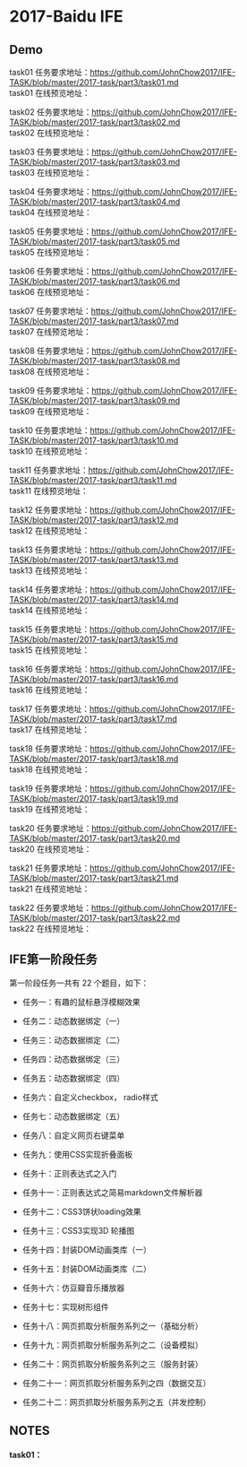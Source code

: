 # 2017-Baidu IFE
## Demo
task01 任务要求地址：https://github.com/JohnChow2017/IFE-TASK/blob/master/2017-task/part3/task01.md<br>
task01 在线预览地址：

task02 任务要求地址：https://github.com/JohnChow2017/IFE-TASK/blob/master/2017-task/part3/task02.md<br>
task02 在线预览地址：

task03 任务要求地址：https://github.com/JohnChow2017/IFE-TASK/blob/master/2017-task/part3/task03.md<br>
task03 在线预览地址：

task04 任务要求地址：https://github.com/JohnChow2017/IFE-TASK/blob/master/2017-task/part3/task04.md<br>
task04 在线预览地址：

task05 任务要求地址：https://github.com/JohnChow2017/IFE-TASK/blob/master/2017-task/part3/task05.md<br>
task05 在线预览地址：

task06 任务要求地址：https://github.com/JohnChow2017/IFE-TASK/blob/master/2017-task/part3/task06.md<br>
task06 在线预览地址：

task07 任务要求地址：https://github.com/JohnChow2017/IFE-TASK/blob/master/2017-task/part3/task07.md<br>
task07 在线预览地址：

task08 任务要求地址：https://github.com/JohnChow2017/IFE-TASK/blob/master/2017-task/part3/task08.md<br>
task08 在线预览地址：

task09 任务要求地址：https://github.com/JohnChow2017/IFE-TASK/blob/master/2017-task/part3/task09.md<br>
task09 在线预览地址：

task10 任务要求地址：https://github.com/JohnChow2017/IFE-TASK/blob/master/2017-task/part3/task10.md<br>
task10 在线预览地址：

task11 任务要求地址：https://github.com/JohnChow2017/IFE-TASK/blob/master/2017-task/part3/task11.md<br>
task11 在线预览地址：

task12 任务要求地址：https://github.com/JohnChow2017/IFE-TASK/blob/master/2017-task/part3/task12.md<br>
task12 在线预览地址：

task13 任务要求地址：https://github.com/JohnChow2017/IFE-TASK/blob/master/2017-task/part3/task13.md<br>
task13 在线预览地址：

task14 任务要求地址：https://github.com/JohnChow2017/IFE-TASK/blob/master/2017-task/part3/task14.md<br>
task14 在线预览地址：

task15 任务要求地址：https://github.com/JohnChow2017/IFE-TASK/blob/master/2017-task/part3/task15.md<br>
task15 在线预览地址：

task16 任务要求地址：https://github.com/JohnChow2017/IFE-TASK/blob/master/2017-task/part3/task16.md<br>
task16 在线预览地址：

task17 任务要求地址：https://github.com/JohnChow2017/IFE-TASK/blob/master/2017-task/part3/task17.md<br>
task17 在线预览地址：

task18 任务要求地址：https://github.com/JohnChow2017/IFE-TASK/blob/master/2017-task/part3/task18.md<br>
task18 在线预览地址：

task19 任务要求地址：https://github.com/JohnChow2017/IFE-TASK/blob/master/2017-task/part3/task19.md<br>
task19 在线预览地址：

task20 任务要求地址：https://github.com/JohnChow2017/IFE-TASK/blob/master/2017-task/part3/task20.md<br>
task20 在线预览地址：

task21 任务要求地址：https://github.com/JohnChow2017/IFE-TASK/blob/master/2017-task/part3/task21.md<br>
task21 在线预览地址：

task22 任务要求地址：https://github.com/JohnChow2017/IFE-TASK/blob/master/2017-task/part3/task22.md<br>
task22 在线预览地址：
<br>
## IFE第一阶段任务

第一阶段任务一共有 22 个题目，如下：

* 任务一：有趣的鼠标悬浮模糊效果

* 任务二：动态数据绑定（一）

* 任务三：动态数据绑定（二）

* 任务四：动态数据绑定（三）

* 任务五：动态数据绑定（四）

* 任务六：自定义checkbox， radio样式

* 任务七：动态数据绑定（五）

* 任务八：自定义网页右键菜单

* 任务九：使用CSS实现折叠面板

* 任务十：正则表达式之入门

* 任务十一：正则表达式之简易markdown文件解析器

* 任务十二：CSS3饼状loading效果

* 任务十三：CSS3实现3D 轮播图

* 任务十四：封装DOM动画类库（一）

* 任务十五：封装DOM动画类库（二）

* 任务十六：仿豆瓣音乐播放器

* 任务十七：实现树形组件

* 任务十八：网页抓取分析服务系列之一（基础分析）

* 任务十九：网页抓取分析服务系列之二（设备模拟）

* 任务二十：网页抓取分析服务系列之三（服务封装）

* 任务二十一：网页抓取分析服务系列之四（数据交互）

* 任务二十二：网页抓取分析服务系列之五（并发控制）


## NOTES
#### task01：
